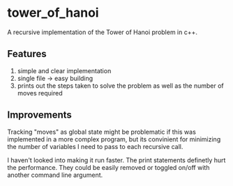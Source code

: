 # tower_of_hanoi
A recursive implementation of the Tower of Hanoi problem in c++.

## Features
1. simple and clear implementation
2. single file -> easy building
3. prints out the steps taken to solve the problem as well as the number of moves required

## Improvements
Tracking "moves" as global state might be problematic if this was implemented 
in a more complex program, but its convinient for minimizing the number of 
variables I need to pass to each recursive call.

I haven't looked into making it run faster. The print statements definetly hurt
the performance. They could be easily removed or toggled on/off with another
command line argument.

